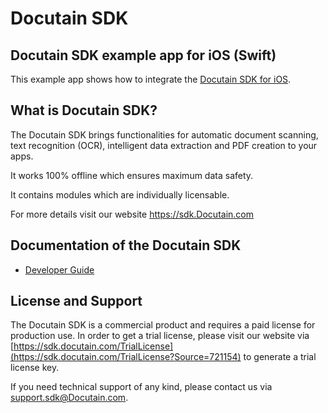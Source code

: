 # Docutain SDK

## Docutain SDK example app for iOS (Swift)

This example app shows how to integrate the [Docutain SDK for iOS](https://sdk.Docutain.com).


## What is Docutain SDK?

The Docutain SDK brings functionalities for automatic document scanning, text recognition (OCR), intelligent data extraction and PDF creation to your apps.

It works 100% offline which ensures maximum data safety.

It contains modules which are individually licensable.

For more details visit our website https://sdk.Docutain.com


## Documentation of the Docutain SDK

- [Developer Guide](https://docs.docutain.com/docs/iOS/intro)


## License and Support

The Docutain SDK is a commercial product and requires a paid license for production use. In order to get a trial license, please visit our website via [https://sdk.docutain.com/TrialLicense](https://sdk.docutain.com/TrialLicense?Source=721154) to generate a trial license key. 

If you need technical support of any kind, please contact us via [support.sdk@Docutain.com](mailto:support.sdk@Docutain.com).

